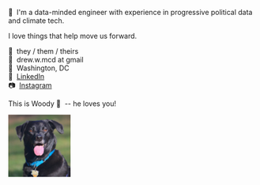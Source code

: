 👋&nbsp;&nbsp;I'm a data-minded engineer with experience in progressive political data and climate tech.

I love things that help move us forward.

🌈&nbsp;&nbsp;they / them / theirs<br>
📧&nbsp;&nbsp;drew.w.mcd at gmail<br>
🏡&nbsp;&nbsp;Washington, DC<br>
🔗&nbsp;&nbsp;[LinkedIn](https://www.linkedin.com/in/drewwmcd/)<br>
📷&nbsp;&nbsp;[Instagram](https://instagram.com/dmcd.snaps)<br>

This is Woody&nbsp;🐶&nbsp; -- he loves you!

<p>
  <img src="assets/woody.gif" width="25%" alt="woody.gif" title="Woody Loves You!">
</p>
